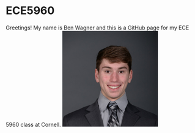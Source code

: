# ECE5960
Greetings! My name is Ben Wagner and this is a GitHub page for my ECE 5960 class at Cornell.
<img src="https://github.com/bwagner2-git/ECE5960/blob/main/headshot.jpeg" height="250" />

